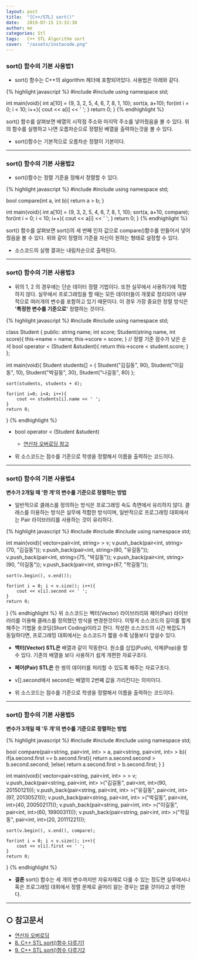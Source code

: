 ```yaml
---
layout: post
title:  "[C++/STL] sort()"
date:   2019-07-15 13:32:30
author: me
categories: Stl
tags:	C++ STL Algorithm sort
cover:  "/assets/instacode.png"
---
```


### sort() 함수의 기본 사용법1
* sort() 함수는 C++의 algorithm 헤더에 포함되어있다. 사용법은 아래와 같다.

{% highlight javascript %}
#include <algorithm>
#include <iostream>
using namespace std;

int main(void){
	int a[10] = {9, 3, 2, 5, 4, 6, 7, 8, 1, 10};
	sort(a, a+10);
	for(int i = 0; i < 10; i++){
		cout << a[i] << ' ';
	}
	return 0;
}
{% endhighlight %}
 
 sort() 함수를 살펴보면 배열의 시작점 주소와 마지막 주소를 넣어줬음을 볼 수 있다. 위의 함수를 실행하고 나면 오름차순으로 정렬된 배열을 출력하는것을 볼 수 있다.

* sort()함수는 기본적으로 오름차순 정렬이 기본이다.

<hr/>


### sort() 함수의 기본 사용법2
* sort()함수는 정렬 기준을 정해서 정렬할 수 있다.

{% highlight javascript %}
#include <algorithm>
#include <iostream>
using namespace std;

bool compare(int a, int b){
	return a > b;
}

int main(void){
	int a[10] = {9, 3, 2, 5, 4, 6, 7, 8, 1, 10};
	sort(a, a+10, compare);
	for(int i = 0; i < 10; i++){
		cout << a[i] << ' ';
	}
	return 0;
}
{% endhighlight %}

sort() 함수를 살펴보면 sort()의 세 번째 인자 값으로 compare()함수를 만들어서 넣어줬음을 볼 수 있다. 위와 같이 정렬의 기준을 자신이 원하는 형태로 설정할 수 있다.

* 소스코드의 실행 결과는 내림차순으로 출력된다.

<hr/>

### sort() 함수의 기본 사용법3
* 위의 1, 2 의 경우에는 단순 데이터 정렬 기법이다. 또한 실무에서 사용하기에 적합하지 않다. 실무에서 프로그래밍을 할 때는 모든 데이터들이 개겣로 정리되어 내부적으로 여러개의 변수를 포함하고 있기 때문이다. 이 경우 가장 중요한 정렬 방식은 __'특정한 변수를 기준으로'__ 정렬하는 것이다.

{% highlight javascript %}
#include <algorithm>
#include <iostream>
using namespace std;

class Student {
	public:
		string name;
		int score;
		Student(string name, int score){
			this->name = name;
			this->score = score;
		}
		// 정렬 기준 점수가 낮은 순서 
		bool operator < (Student &student){
			return this->score < student.score;
		}
};

int main(void){
	Student students[] = {
		Student("김길동", 90),
		Student("이길동", 10),
		Student("박길동", 30),
		Student("나길동", 80)
	};
	
	sort(students, students + 4);
	
	for(int i=0; i<4; i++){
		cout << students[i].name << ' ';
	} 
	return 0;
}
{% endhighlight %}
* bool operator < (Student &student)
  + [연산자 오버로딩 참고](https://mufflemumble.tistory.com/27)
   
* 위 소스코드는 점수를 기준으로 학생을 정렬해서 이름을 출력하는 코드이다.

<hr/>

### sort() 함수의 기본 사용법4
__변수가 2개일 때 '한 개'의 변수를 기준으로 정렬하는 방법__
* 일반적으로 클래스를 정의하는 방식은 프로그래밍 속도 측면에서 유리하지 않다. 클래스를 이용하는 방식은 실무에 적합한 방식이며, 일반적으로 프로그래밍 대회에서는 Pair 라이브러리를 사용하는 것이 유리하다.

{% highlight javascript %}
#include <algorithm>
#include <iostream>
#include <vector> 
using namespace std;

int main(void){
	vector<pair<int, string> > v;
	v.push_back(pair<int, string>(70, "김길동"));
	v.push_back(pair<int, string>(80, "유길동"));
	v.push_back(pair<int, string>(75, "박길동"));
	v.push_back(pair<int, string>(90, "이길동"));
	v.push_back(pair<int, string>(67, "학길동"));
	
	
	sort(v.begin(), v.end());
	
	for(int i = 0; i < v.size(); i++){
		cout << v[i].second << ' ';
	} 
	return 0;
}
{% endhighlight %}
 위 소스코드는 벡터(Vector) 라이브러리와 페어(Pair) 라이브러리를 이용해 클래스를 정의했던 방식을 변경한것이다. 이렇게 소스코드의 길이를 짧게 해주는 기법을 숏코딩(Short Coding)이라고 한다. 작성한 소스코드의 시간 복잡도가 동일하다면, 프로그래밍 대회에서는 소스코드가 짧을 수록 남들보다 앞설수 있다.


* __백터(Vector) STL은__ 배열과 같이 작동한다. 원소를 삽입(Push), 삭제(Pop)을 할 수 있다. 기존의 배열을 보다 사용하기 쉽게 개편한 자료구조다.
* __페어(Pair) STL은__ 한 쌍의 데이터를 처리할 수 있도록 해주는 자료구조다.

* v[].second에서 second는 배열의 2번째 값을 가리킨다는 의미이다.
* 위 소스코드는 점수를 기준으로 학생을 정렬해서 이름을 출력하는 코드이다.

<hr/>


### sort() 함수의 기본 사용법5
__변수가 3개일 때 '두 개'의 변수를 기준으로 정렬하는 방법__


{% highlight javascript %}
#include <algorithm>
#include <iostream>
#include <vector> 
using namespace std;

bool compare(pair<string, pair<int, int> > a,
	pair<string, pair<int, int> > b){
		if(a.second.first == b.second.first){
			return a.second.second > b.second.second;
		}else{
			return a.second.first > b.second.first;
		}
	}

int main(void){
	vector<pair<string, pair<int, int> > > v;
	v.push_back(pair<string, pair<int, int> >("김길동", pair<int, int>(90, 20150121)));
	v.push_back(pair<string, pair<int, int> >("유길동", pair<int, int>(97, 20130521)));
	v.push_back(pair<string, pair<int, int> >("박길동", pair<int, int>(40, 20050217)));
	v.push_back(pair<string, pair<int, int> >("이길동", pair<int, int>(60, 19900311)));
	v.push_back(pair<string, pair<int, int> >("학길동", pair<int, int>(20, 20111221)));
	
	
	sort(v.begin(), v.end(), compare);
	
	for(int i = 0; i < v.size(); i++){
		cout << v[i].first << ' ';
	} 
	return 0;
}
{% endhighlight %}


* __결론__
sort() 함수는 세 개의 변수까지만 자유자재로 다룰 수 있는 정도면 실무에서나 혹은 프로그래밍 대회에서 정렬 문제로 골머리 앓는 경우는 없을 것이라고 생각한다.

<hr/>

## ○ 참고문서
* [연산자 오버로딩](https://mufflemumble.tistory.com/27)
* [8. C++ STL sort()함수 다루기1](https://blog.naver.com/ndb796/221227975229)
* [9. C++ STL sort()함수 다루기2](https://blog.naver.com/ndb796/221228004692)